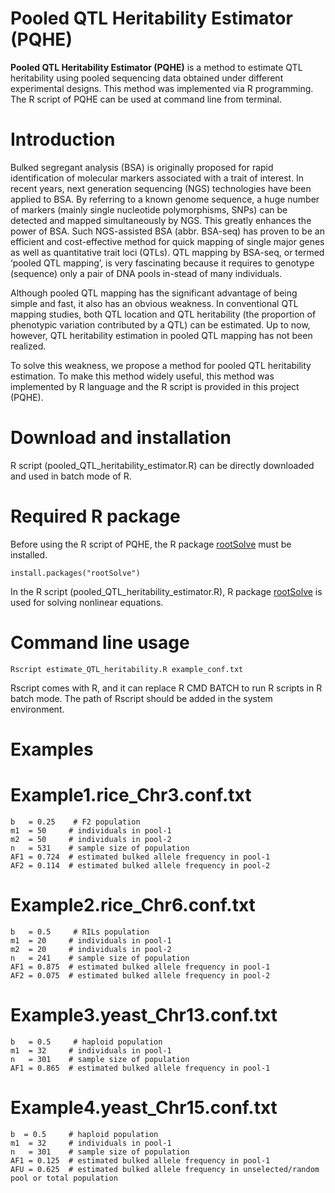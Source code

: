 # Pooled QTL Heritability Estimator (PQHE)
**Pooled QTL Heritability Estimator (PQHE)** is a method to estimate QTL heritability using pooled sequencing data obtained under different experimental designs. This method was implemented via R programming. The R script of PQHE can be used at command line from terminal.

# Introduction
Bulked segregant analysis (BSA) is originally proposed for rapid identification of molecular markers associated with a trait of interest. In recent years, next generation sequencing (NGS) technologies have been applied to BSA. By referring to a known genome sequence, a huge number of markers (mainly single nucleotide polymorphisms, SNPs) can be detected and mapped simultaneously by NGS. This greatly enhances the power of BSA. Such NGS-assisted BSA (abbr. BSA-seq) has proven to be an efficient and cost-effective method for quick mapping of single major genes as well as quantitative trait loci (QTLs). QTL mapping by BSA-seq, or termed ‘pooled QTL mapping’, is very fascinating because it requires to genotype (sequence) only a pair of DNA pools in-stead of many individuals. 

Although pooled QTL mapping has the significant advantage of being simple and fast, it also has an obvious weakness. In conventional QTL mapping studies, both QTL location and QTL heritability (the proportion of phenotypic variation contributed by a QTL) can be estimated. Up to now, however, QTL heritability estimation in pooled QTL mapping has not been realized.

To solve this weakness, we propose a method for pooled QTL heritability estimation. To make this method widely useful, this method was implemented by R language and the R script is provided in this project (PQHE).

# Download and installation
R script (pooled_QTL_heritability_estimator.R) can be directly downloaded and used in batch mode of R.

# Required R package
Before using the R script of PQHE, the R package [rootSolve](https://cran.r-project.org/web/packages/rootSolve) must be installed.

    install.packages("rootSolve")

In the R script (pooled_QTL_heritability_estimator.R), R package [rootSolve](https://cran.r-project.org/web/packages/rootSolve) is used for solving nonlinear equations.

# Command line usage

    Rscript estimate_QTL_heritability.R example_conf.txt

Rscript comes with R, and it can replace R CMD BATCH to run R scripts in R batch mode. The path of Rscript should be added in the system environment.

# Examples
# Example1.rice_Chr3.conf.txt
    b   = 0.25    # F2 population
    m1  = 50     # individuals in pool-1
    m2  = 50     # individuals in pool-2
    n   = 531    # sample size of population 
    AF1 = 0.724  # estimated bulked allele frequency in pool-1
    AF2 = 0.114  # estimated bulked allele frequency in pool-2


# Example2.rice_Chr6.conf.txt
    b   = 0.5     # RILs population
    m1  = 20     # individuals in pool-1
    m2  = 20     # individuals in pool-2
    n   = 241    # sample size of population 
    AF1 = 0.875  # estimated bulked allele frequency in pool-1
    AF2 = 0.075  # estimated bulked allele frequency in pool-2


# Example3.yeast_Chr13.conf.txt
    b   = 0.5     # haploid population
    m1  = 32     # individuals in pool-1
    n   = 301    # sample size of population 
    AF1 = 0.865  # estimated bulked allele frequency in pool-1



# Example4.yeast_Chr15.conf.txt
    b  = 0.5     # haploid population
    m1  = 32     # individuals in pool-1
    n   = 301    # sample size of population 
    AF1 = 0.125  # estimated bulked allele frequency in pool-1
    AFU = 0.625  # estimated bulked allele frequency in unselected/random pool or total population
